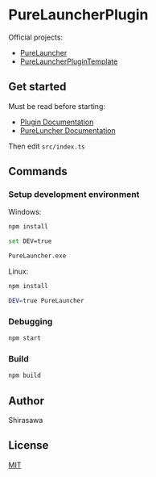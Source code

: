 # PureLauncherPlugin

Official projects:

- [PureLauncher](https://github.com/Apisium/PureLauncher)
- [PureLauncherPluginTemplate](https://github.com/Apisium/PureLauncherPluginTemplate)

## Get started

Must be read before starting:

- [Plugin Documentation](https://github.com/Apisium/PureLauncher/wiki/Plugins_Index)
- [PureLuncher Documentation](https://github.com/Apisium/PureLauncher/wiki)

Then edit `src/index.ts`

## Commands

### Setup development environment

Windows:

```bash
npm install

set DEV=true

PureLauncher.exe
```

Linux:

```bash
npm install

DEV=true PureLauncher
```

### Debugging

```bash
npm start
```

### Build

```bash
npm build
```

## Author

Shirasawa

## License

[MIT](./LICENSE)
